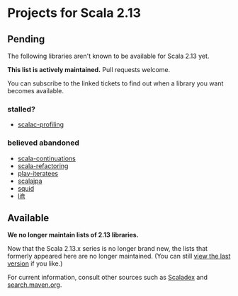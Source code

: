 # Projects for Scala 2.13

## Pending

The following libraries aren't known to be available for Scala 2.13 yet.

**This list is actively maintained.**  Pull requests welcome.

You can subscribe to the linked tickets to find out when a library you want becomes available.

### stalled?

* [scalac-profiling](https://github.com/scalacenter/scalac-profiling/issues/30)

### believed abandoned

* [scala-continuations](https://github.com/scala/scala-continuations/issues/37)
* [scala-refactoring](https://github.com/scala-ide/scala-refactoring/issues/202)
* [play-iteratees](https://github.com/playframework/play-iteratees/issues/16)
* [scalajpa](https://github.com/dchenbecker/scalajpa/issues/10)
* [squid](https://github.com/epfldata/squid/issues/67)
* [lift](https://github.com/lift/framework/issues/1955)

## Available

**We no longer maintain lists of 2.13 libraries.**

Now that the Scala 2.13.x series is no longer brand new, the lists that formerly appeared here are no longer maintained. (You can still [view the last version](https://github.com/scala/make-release-notes/blob/2871718a2a650a0585e8f34225d454c3d305f4f8/projects-2.13.md) if you like.)

For current information, consult other sources such as [Scaladex](https://index.scala-lang.org) and [search.maven.org](https://search.maven.org).
